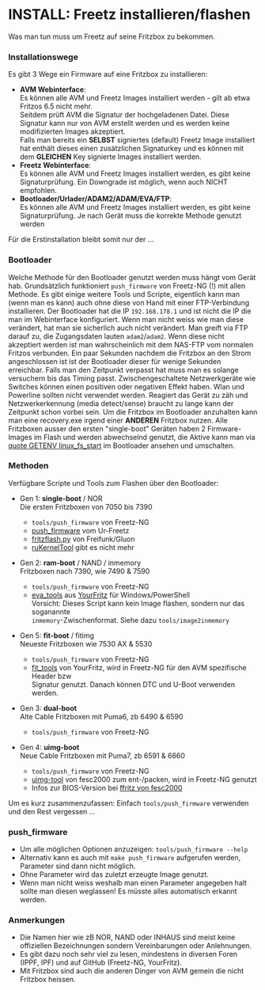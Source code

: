 # INSTALL: Freetz installieren/flashen
Was man tun muss um Freetz auf seine Fritzbox zu bekommen.

### Installationswege
Es gibt 3 Wege ein Firmware auf eine Fritzbox zu installieren:
 * __AVM Webinterface__:<br>
   Es können alle AVM und Freetz Images installiert werden - gilt ab etwa Fritzos 6.5 nicht mehr.<br>
   Seitdem prüft AVM die Signatur der hochgeladenen Datei. Diese Signatur kann nur von AVM erstellt werden und es werden keine modifizierten Images akzeptiert.<br>
   Falls man bereits ein __SELBST__ signiertes (default) Freetz Image installiert hat enthält dieses einen zusätzlichen Signaturkey und es können mit dem __GLEICHEN__ Key signierte Images installiert werden.<br>
 * __Freetz Webinterface__:<br>
   Es können alle AVM und Freetz Images installiert werden, es gibt keine Signaturprüfung. Ein Downgrade ist möglich, wenn auch NICHT empfohlen.<br>
 * __Bootloader/Urlader/ADAM2/ADAM/EVA/FTP__:<br>
   Es können alle AVM und Freetz Images installiert werden, es gibt keine Signaturprüfung. Je nach Gerät muss die korrekte Methode genutzt werden<br>

Für die Erstinstallation bleibt somit nur der ...

### Bootloader
Welche Methode für den Bootloader genutzt werden muss hängt vom Gerät hab.
Grundsätzlich funktioniert `push_firmware` von Freetz-NG (!) mit allen Methode.
Es gibt einige weitere Tools und Scripte, eigentlich kann man (wenn man es kann) auch ohne diese von Hand mit einer FTP-Verbindung installieren.
Der Bootloader hat die IP `192.168.178.1` und ist nicht die IP die man im Webinterface konfiguriert.
Wenn man nicht weiss wie man diese verändert, hat man sie sicherlich auch nicht verändert.
Man greift via FTP darauf zu, die Zugangsdaten lauten `adam2`/`adam2`. Wenn diese nicht akzeptiert werden ist man wahrscheinlich mit dem NAS-FTP vom normalen Fritzos verbunden.
Ein paar Sekunden nachdem die Fritzbox an den Strom angeschlossen ist ist der Bootloader dieser für wenige Sekunden erreichbar.
Falls man den Zeitpunkt verpasst hat muss man es solange versuchern bis das Timing passt.
Zwischengeschaltete Netzwerkgeräte wie Switches können einen positiven oder negativen Effekt haben. Wlan und Powerline sollten nicht verwendet werden.
Reagiert das Gerät zu zäh und Netzwerkerkennung (media detect/sense) braucht zu lange kann der Zeitpunkt schon vorbei sein.
Um die Fritzbox im Bootloader anzuhalten kann man eine recovery.exe irgend einer __ANDEREN__ Fritzbox nutzen.
Alle Fritzboxen ausser den ersten "single-boot" Geräten haben 2 Firmware-Images im Flash und werden abwechselnd genutzt,
die Aktive kann man via [quote GETENV linux_fs_start](https://github.com/PeterPawn/modfs/blob/master/BOOTSELECTION.ger) im Bootloader ansehen und umschalten.

### Methoden
Verfügbare Scripte und Tools zum Flashen über den Bootloader:

 * Gen 1: __single-boot__<a id='single'></a> / NOR<br>
   Die ersten Fritzboxen von 7050 bis 7390
    - `tools/push_firmware` von Freetz-NG
    - [push_firmware](https://freetz.github.io) vom Ur-Freetz
    - [fritzflash.py](https://fritz-tools.readthedocs.io) von Freifunk/Gluon
    - [ruKernelTool](http://rukerneltool.rainerullrich.de) gibt es nicht mehr
 
 * Gen 2: __ram-boot__<a id='ram'></a> / NAND / inmemory<br>
   Fritzboxen nach 7390, wie 7490 & 7590
    - `tools/push_firmware` von Freetz-NG
    - [eva_tools](https://www.yourfritz.de/desc-eva) aus [YourFritz](https://github.com/PeterPawn/YourFritz/tree/main/eva_tools) für Windows/PowerShell<br>
      Vorsicht: Dieses Script kann kein Image flashen, sondern nur das soganannte <br>`inmemory`-Zwischenformat. Siehe dazu `tools/image2inmemory`

 * Gen 5: __fit-boot__<a id='fit'></a> / fitimg<br>
   Neueste Fritzboxen wie 7530 AX & 5530
    - `tools/push_firmware` von Freetz-NG
    - [fit_tools](https://github.com/PeterPawn/YourFritz/tree/main/fit_tools) von YourFritz,
      wird in Freetz-NG für den AVM spezifische Header bzw<br>Signatur genutzt. Danach können DTC und U-Boot verwenden werden.

 * Gen 3: __dual-boot__<a id='dual'></a><br>
   Alte Cable Fritzboxen mit Puma6, zb 6490 & 6590
    - `tools/push_firmware` von Freetz-NG

 * Gen 4: __uimg-boot__<a id='uimg'></a><br>
   Neue Cable Fritzboxen mit Puma7, zb 6591 & 6660
    - `tools/push_firmware` von Freetz-NG<br>
    - [uimg-tool](https://bitbucket.org/fesc2000/uimg-tool.git) von fesc2000 zum ent-/packen, wird in Freetz-NG genutzt
    -  Infos zur BIOS-Version bei [ffritz von fesc2000](https://bitbucket.org/fesc2000/ffritz/src/6591/README-6591.md)

Um es kurz zusammenzufassen: Einfach `tools/push_firmware` verwenden und den Rest vergessen ...

### push_firmware
 * Um alle möglichen Optionen anzuzeigen: `tools/push_firmware --help`
 * Alternativ kann es auch mit `make push_firmware` aufgerufen werden, Parameter sind dann nicht möglich.
 * Ohne Parameter wird das zuletzt erzeugte Image genutzt.
 * Wenn man nicht weiss weshalb man einen Parameter angegeben halt sollte man diesen weglassen! Es müsste alles automatisch erkannt werden.

### Anmerkungen
 * Die Namen hier wie zB NOR, NAND oder INHAUS sind meist keine offiziellen Bezeichnungen sondern Vereinbarungen oder Anlehnungen.
 * Es gibt dazu noch sehr viel zu lesen, mindestens in diversen Foren (IPPF, IPF) und auf GitHub (Freetz-NG, YourFritz).
 * Mit Fritzbox sind auch die anderen Dinger von AVM gemein die nicht Fritzbox heissen.


